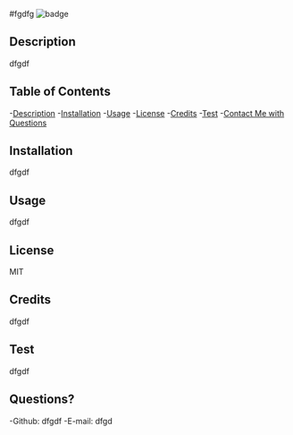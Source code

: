  #fgdfg
  ![badge](https://img.shields.io/badge/license-MIT-brightgreen)

  ## Description
  dfgdf

  ## Table of Contents
  -[Description](#description)
  -[Installation](#installation)
  -[Usage](#usage)
  -[License](#license)
  -[Credits](#contributing)
  -[Test](#test)
  -[Contact Me with Questions](#questions)

  ## Installation
  dfgdf

  ## Usage
  dfgdf

  ## License
  MIT

  ## Credits
  dfgdf

  ## Test
  dfgdf

  ## Questions?
  -Github: dfgdf
  -E-mail: dfgd